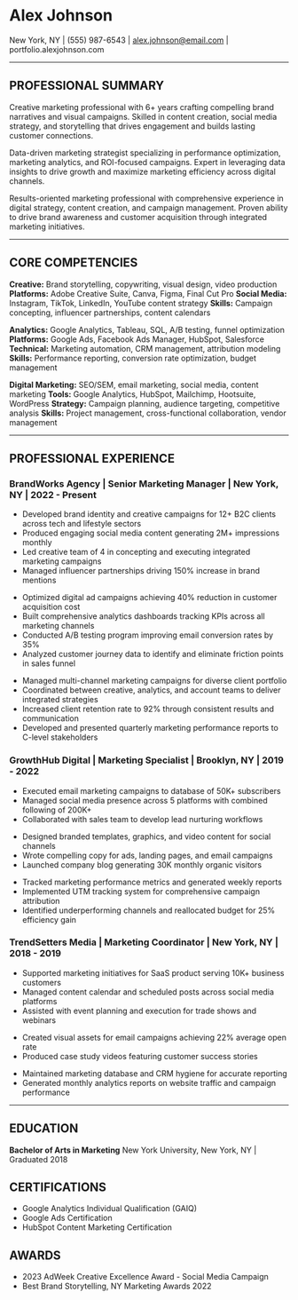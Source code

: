 # Alex Johnson
New York, NY | (555) 987-6543 | alex.johnson@email.com | portfolio.alexjohnson.com

---

## PROFESSIONAL SUMMARY

<!--v:creative-->
Creative marketing professional with 6+ years crafting compelling brand narratives and visual campaigns. Skilled in content creation, social media strategy, and storytelling that drives engagement and builds lasting customer connections.
<!--/v-->

<!--v:analytics-->
Data-driven marketing strategist specializing in performance optimization, marketing analytics, and ROI-focused campaigns. Expert in leveraging data insights to drive growth and maximize marketing efficiency across digital channels.
<!--/v-->

<!--v:general-->
Results-oriented marketing professional with comprehensive experience in digital strategy, content creation, and campaign management. Proven ability to drive brand awareness and customer acquisition through integrated marketing initiatives.
<!--/v-->

---

## CORE COMPETENCIES

<!--v:creative-->
**Creative:** Brand storytelling, copywriting, visual design, video production
**Platforms:** Adobe Creative Suite, Canva, Figma, Final Cut Pro
**Social Media:** Instagram, TikTok, LinkedIn, YouTube content strategy
**Skills:** Campaign concepting, influencer partnerships, content calendars
<!--/v-->

<!--v:analytics-->
**Analytics:** Google Analytics, Tableau, SQL, A/B testing, funnel optimization
**Platforms:** Google Ads, Facebook Ads Manager, HubSpot, Salesforce
**Technical:** Marketing automation, CRM management, attribution modeling
**Skills:** Performance reporting, conversion rate optimization, budget management
<!--/v-->

<!--v:general-->
**Digital Marketing:** SEO/SEM, email marketing, social media, content marketing
**Tools:** Google Analytics, HubSpot, Mailchimp, Hootsuite, WordPress
**Strategy:** Campaign planning, audience targeting, competitive analysis
**Skills:** Project management, cross-functional collaboration, vendor management
<!--/v-->

---

## PROFESSIONAL EXPERIENCE

### **BrandWorks Agency** | **Senior Marketing Manager** | New York, NY | 2022 - Present

<!--v:creative-->
- Developed brand identity and creative campaigns for 12+ B2C clients across tech and lifestyle sectors
- Produced engaging social media content generating 2M+ impressions monthly
- Led creative team of 4 in concepting and executing integrated marketing campaigns
- Managed influencer partnerships driving 150% increase in brand mentions
<!--/v-->

<!--v:analytics-->
- Optimized digital ad campaigns achieving 40% reduction in customer acquisition cost
- Built comprehensive analytics dashboards tracking KPIs across all marketing channels
- Conducted A/B testing program improving email conversion rates by 35%
- Analyzed customer journey data to identify and eliminate friction points in sales funnel
<!--/v-->

<!--v:general-->
- Managed multi-channel marketing campaigns for diverse client portfolio
- Coordinated between creative, analytics, and account teams to deliver integrated strategies
- Increased client retention rate to 92% through consistent results and communication
- Developed and presented quarterly marketing performance reports to C-level stakeholders
<!--/v-->

### **GrowthHub Digital** | **Marketing Specialist** | Brooklyn, NY | 2019 - 2022

- Executed email marketing campaigns to database of 50K+ subscribers
- Managed social media presence across 5 platforms with combined following of 200K+
- Collaborated with sales team to develop lead nurturing workflows

<!--VERSION:creative-->
- Designed branded templates, graphics, and video content for social channels
- Wrote compelling copy for ads, landing pages, and email campaigns
- Launched company blog generating 30K monthly organic visitors
<!--/VERSION-->

<!--VERSION:analytics-->
- Tracked marketing performance metrics and generated weekly reports
- Implemented UTM tracking system for comprehensive campaign attribution
- Identified underperforming channels and reallocated budget for 25% efficiency gain
<!--/VERSION-->

### **TrendSetters Media** | **Marketing Coordinator** | New York, NY | 2018 - 2019

- Supported marketing initiatives for SaaS product serving 10K+ business customers
- Managed content calendar and scheduled posts across social media platforms
- Assisted with event planning and execution for trade shows and webinars

<!--v:creative-->
- Created visual assets for email campaigns achieving 22% average open rate
- Produced case study videos featuring customer success stories
<!--/v-->

<!--v:analytics-->
- Maintained marketing database and CRM hygiene for accurate reporting
- Generated monthly analytics reports on website traffic and campaign performance
<!--/v-->

---

## EDUCATION

**Bachelor of Arts in Marketing**
New York University, New York, NY | Graduated 2018

<!--VERSION:analytics-->

## CERTIFICATIONS

- Google Analytics Individual Qualification (GAIQ)
- Google Ads Certification
- HubSpot Content Marketing Certification
<!--/VERSION-->

<!--v:creative-->

## AWARDS

- 2023 AdWeek Creative Excellence Award - Social Media Campaign
- Best Brand Storytelling, NY Marketing Awards 2022
<!--/v-->


<!-- Available Versions: creative, analytics, general -->
